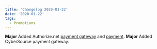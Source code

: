 ```yaml
---
title: 'Changelog 2020-01-22'
date: '2020-01-22'
tags:
  - Promotions
---
```

**Major** Added Authorize.net [payment gateway](/docs/commerce-cloud/payments/payment-gateway/configure-authorize.net) and [payment](/docs/commerce-cloud/payments/paying-for-an-order/authorize.net-payments).
**Major** Added CyberSource payment gateway.
